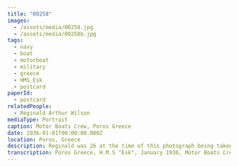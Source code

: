 ```yaml
---
title: "00258"
images:
  - /assets/media/00258.jpg
  - /assets/media/00258b.jpg
tags:
  - navy
  - boat
  - motorboat
  - military
  - greece
  - HMS Esk
  - postcard
paperId:
  - postcard
relatedPeople:
  - Reginald Arthur Wilson
mediaType: Portrait
caption: Motor Boats Crew, Poros Greece
date: 1936-01-01T00:00:00.000Z
location: Poros, Greece
description: Reginald was 26 at the time of this photograph being taken.
transcription: Poros Greece, H.M.S "Esk", January 1936, Motor Boats Crew
---
```

